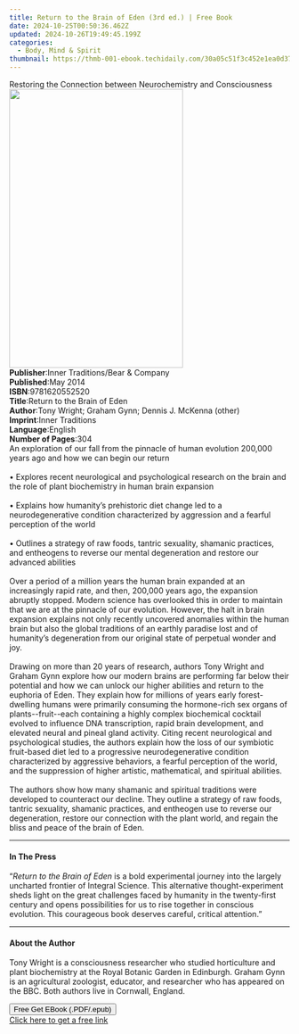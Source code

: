 ```yaml
---
title: Return to the Brain of Eden (3rd ed.) | Free Book
date: 2024-10-25T00:50:36.462Z
updated: 2024-10-26T19:49:45.199Z
categories:
  - Body, Mind & Spirit
thumbnail: https://thmb-001-ebook.techidaily.com/30a05c51f3c452e1ea0d37b5a40b9c9a98bcbfe8c9c81cf3e1e50b441f04572f.jpg
---
```

<main id="book-container">
  <div class="flex flex-col">
    <div class="book-brief flex-1 py-6 px-4 sm:p-6 md:py-10 md:px-8">
      <!-- brief-->
      <div class="book-brief-main">
        Restoring the Connection between Neurochemistry and Consciousness
      </div>
    </div>
    <div
      class="book-meta-info flex-1 grid gap-4 col-start-1 col-end-3 row-start-1 sm:mb-6 sm:grid-cols-4 lg:gap-6 lg:col-start-2 lg:row-end-6 lg:row-span-6 lg:mb-0"
    >
      <div
        class="book-meta-info-left place-content-center mt-4 p-4 text-sm leading-6 col-start-2 col-span-2 dark:text-slate-400"
      >
        <img
          class="w-full h-500 object-cover rounded-lg sm:h-255 sm:col-span-2 lg:col-span-full"
          src="https://img-001-ebook.techidaily.com/41d3011e15fa393b138085dc6d1af698767780416b63126dfd644cdef8195ad6.jpg"
          alt=""
          width="312"
          height="500"
        />
      </div>
      <div
        class="book-meta-info-right mt-2 col-start-1 row-start-2 col-span-3 self-center"
      >
        <!-- meta data  -->
        <div class="flex flex-col px-4 md:px-8">
          <div class="flex-1">
            <strong>Publisher</strong>:<span class="px-2"
              >Inner Traditions/Bear &amp; Company</span
            >
          </div>
          <div class="flex-1">
            <strong>Published</strong>:<span class="px-2">May 2014</span>
          </div>
          <div class="flex-1">
            <strong>ISBN</strong>:<span class="px-2">9781620552520</span>
          </div>
          <div class="flex-1">
            <strong>Title</strong>:<span class="px-2"
              >Return to the Brain of Eden</span
            >
          </div>
          <div class="flex-1">
            <strong>Author</strong>:<span class="px-2"
              >Tony Wright; Graham Gynn; Dennis J. McKenna (other)</span
            >
          </div>
          <div class="flex-1">
            <strong>Imprint</strong>:<span class="px-2">Inner Traditions</span>
          </div>
          <div class="flex-1">
            <strong>Language</strong>:<span class="px-2">English</span>
          </div>
          <div class="flex-1">
            <strong>Number of Pages</strong>:<span class="px-2">304</span>
          </div>
        </div>
      </div>
    </div>
    <div class="book-description flex-1 py-6 px-4 sm:p-6 md:py-10 md:px-8">
      <div class="book-description-main">
        <div accordion-content="" id="description">
          An exploration of our fall from the pinnacle of human evolution
          200,000 years ago and how we can begin our return <br />
          <br />• Explores recent neurological and psychological research on the
          brain and the role of plant biochemistry in human brain expansion
          <br />
          <br />• Explains how humanity’s prehistoric diet change led to a
          neurodegenerative condition characterized by aggression and a fearful
          perception of the world <br />
          <br />• Outlines a strategy of raw foods, tantric sexuality, shamanic
          practices, and entheogens to reverse our mental degeneration and
          restore our advanced abilities <br />
          <br />Over a period of a million years the human brain expanded at an
          increasingly rapid rate, and then, 200,000 years ago, the expansion
          abruptly stopped. Modern science has overlooked this in order to
          maintain that we are at the pinnacle of our evolution. However, the
          halt in brain expansion explains not only recently uncovered anomalies
          within the human brain but also the global traditions of an earthly
          paradise lost and of humanity’s degeneration from our original state
          of perpetual wonder and joy. <br />
          <br />Drawing on more than 20 years of research, authors Tony Wright
          and Graham Gynn explore how our modern brains are performing far below
          their potential and how we can unlock our higher abilities and return
          to the euphoria of Eden. They explain how for millions of years early
          forest-dwelling humans were primarily consuming the hormone-rich sex
          organs of plants--fruit--each containing a highly complex biochemical
          cocktail evolved to influence DNA transcription, rapid brain
          development, and elevated neural and pineal gland activity. Citing
          recent neurological and psychological studies, the authors explain how
          the loss of our symbiotic fruit-based diet led to a progressive
          neurodegenerative condition characterized by aggressive behaviors, a
          fearful perception of the world, and the suppression of higher
          artistic, mathematical, and spiritual abilities. <br />
          <br />The authors show how many shamanic and spiritual traditions were
          developed to counteract our decline. They outline a strategy of raw
          foods, tantric sexuality, shamanic practices, and entheogen use to
          reverse our degeneration, restore our connection with the plant world,
          and regain the bliss and peace of the brain of Eden.
        </div>
        <div class="accordion-fader"></div>
      </div>
    </div>
    <div class="book-excerpts flex-1 py-6 px-4 sm:p-6 md:py-10 md:px-8">
      <!-- excerpts-->
      <div class="book-excerpts-main">
        <hr />
        <h4 class="placeholder placeholder-heading">
          <span>In The Press</span>
        </h4>
        <p>
          “<i>Return to the Brain of Eden</i> is a bold experimental journey
          into the largely uncharted frontier of Integral Science. This
          alternative thought-experiment sheds light on the great challenges
          faced by humanity in the twenty-first century and opens possibilities
          for us to rise together in conscious evolution. This courageous book
          deserves careful, critical attention.”
        </p>
      </div>
    </div>
    <div class="book-about-author flex-1 py-6 px-4 sm:p-6 md:py-10 md:px-8">
      <!-- about author-->
      <div class="book-main-author-main">
        <hr />
        <h4 class="placeholder placeholder-heading">
          <span>About the Author</span>
        </h4>
        <p>
          Tony Wright is a consciousness researcher who studied horticulture and
          plant biochemistry at the Royal Botanic Garden in Edinburgh. Graham
          Gynn is an agricultural zoologist, educator, and researcher who has
          appeared on the BBC. Both authors live in Cornwall, England.
        </p>
      </div>
    </div>
    <div class="book-free-get flex-1 py-6 px-4 sm:p-6 md:py-10 md:px-8">
      <button
        id="btn-free-get"
        class="bg-blue-500 hover:bg-blue-700 text-white font-bold py-2 px-4 rounded"
      >
        Free Get EBook (.PDF/.epub)
      </button>
      <div id="countdown-display" class="px-2 text-lg mt-2"></div>
      <a
        id="free-link"
        class="hidden bg-blue-500 hover:bg-blue-700 text-white font-bold py-2 px-4 rounded"
        href="https://www.ebooks.com/en-us/book/95782051/return-to-the-brain-of-eden/tony-wright/"
        target="_blank"
        >Click here to get a free link</a
      >
    </div>
    <script>
      let countdownTime = 0;
      let countdownInterval = null;
      document
        .getElementById('btn-free-get')
        .addEventListener('click', startCountdown);
      function startCountdown() {
        countdownTime = new Date().getTime() + 60000 * 3;
        countdownInterval = setInterval(updateCountdown, 1000);
        document.getElementById('btn-free-get').disabled = true;
        document
          .getElementById('btn-free-get')
          .classList.add('bg-gray-500', 'cursor-not-allowed');
      }
      function updateCountdown() {
        let currentTime = new Date().getTime();
        let timeLeft = countdownTime - currentTime;
        let secondsLeft = Math.floor(timeLeft / 1000);
        document.getElementById('countdown-display').innerHTML =
          `Remaining time: ${secondsLeft} seconds.`;
        if (secondsLeft <= 0) {
          clearInterval(countdownInterval);
          document.getElementById('btn-free-get').classList.add('hidden');
          document.getElementById('free-link').classList.remove('hidden');
          document.getElementById('countdown-display').innerHTML = '';
        }
      }
    </script>
  </div>
</main>

<ins class="adsbygoogle"
      style="display:block"
      data-ad-client="ca-pub-7571918770474297"
      data-ad-slot="8358498916"
      data-ad-format="auto"
      data-full-width-responsive="true"></ins>
    